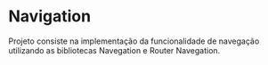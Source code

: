 # Navigation

Projeto consiste na implementação da funcionalidade de navegação utilizando as bibliotecas Navegation e Router Navegation. 
